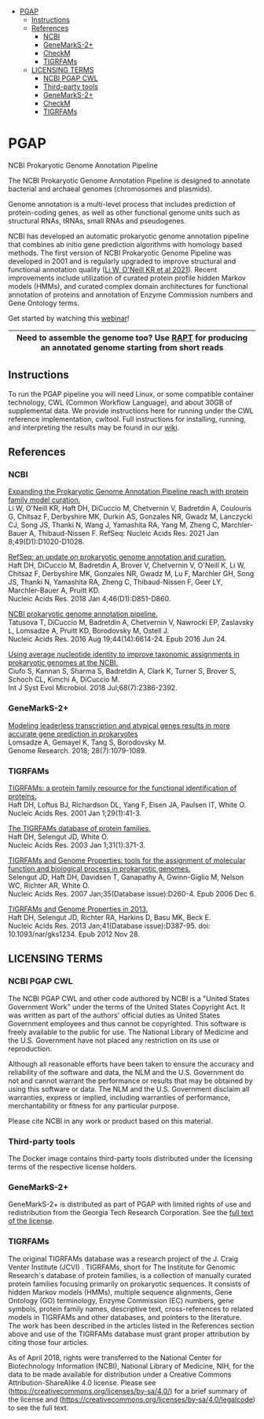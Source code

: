 - [PGAP](#pgap)
  * [Instructions](#instructions)
  * [References](#references)
    + [NCBI](#ncbi)
    + [GeneMarkS-2+](#genemarks-2)
    + [CheckM](#checkm)
    + [TIGRFAMs](#tigrfams)
  * [LICENSING TERMS](#licensing-terms)
    + [NCBI PGAP CWL](#ncbi-pgap-cwl)
    + [Third-party tools](#third-party-tools)
    + [GeneMarkS-2+](#genemarks-2-1)
    + [CheckM](#checkm-1)
    + [TIGRFAMs](#tigrfams-1)



# PGAP
NCBI Prokaryotic Genome Annotation Pipeline

The NCBI Prokaryotic Genome Annotation Pipeline is designed to annotate
bacterial and archaeal genomes (chromosomes and plasmids).

Genome annotation is a multi-level process that includes prediction of
protein-coding genes, as well as other functional genome units such as
structural RNAs, tRNAs, small RNAs and pseudogenes.

NCBI has developed an automatic prokaryotic genome annotation pipeline
that combines ab initio gene prediction algorithms with homology based
methods. The first version of NCBI Prokaryotic Genome Pipeline was developed 
in 2001 and is regularly upgraded to improve structural and functional 
annotation quality ([Li W, O'Neill KR et al 2021](https://www.ncbi.nlm.nih.gov/pubmed/33270901)). Recent 
improvements include utilization of curated protein profile hidden Markov models (HMMs), 
and curated complex domain architectures for functional annotation of proteins and 
annotation of Enzyme Commission numbers and Gene Ontology terms.

Get started by watching this [webinar](https://www.youtube.com/watch?v=pNn_-_46lpI)!

| Need to assemble the genome too? Use [RAPT](https://github.com/ncbi/rapt) for producing an annotated genome starting from short reads|
| --- |

## Instructions

To run the PGAP pipeline you will need Linux, or some compatible container technology, CWL (Common
Workflow Language), and about 30GB of supplemental data. We provide
instructions here for running under the CWL reference implementation,
cwltool. Full instructions for installing, running, and interpreting
the results may be found in our [wiki](https://github.com/ncbi/pgap/wiki).

## References

### NCBI

[Expanding the Prokaryotic Genome Annotation Pipeline reach with protein family model curation.](https://www.ncbi.nlm.nih.gov/pubmed/33270901)\
Li W, O'Neill KR, Haft DH, DiCuccio M, Chetvernin V, Badretdin A, Coulouris G, Chitsaz F, Derbyshire MK, Durkin AS, Gonzales NR, Gwadz M, Lanczycki CJ, Song JS, Thanki N, Wang J, Yamashita RA, Yang M, Zheng C, Marchler-Bauer A, Thibaud-Nissen F. RefSeq:  Nucleic Acids Res. 2021 Jan 8;49(D1):D1020-D1028.

[RefSeq: an update on prokaryotic genome annotation and curation.](https://www.ncbi.nlm.nih.gov/pubmed/29112715)\
Haft DH, DiCuccio M, Badretdin A, Brover V, Chetvernin V, O'Neill K, Li W, Chitsaz F, Derbyshire MK, Gonzales NR, Gwadz M, Lu F, Marchler GH, Song JS, Thanki N, Yamashita RA, Zheng C, Thibaud-Nissen F, Geer LY, Marchler-Bauer A, Pruitt KD.\
Nucleic Acids Res. 2018 Jan 4;46(D1):D851-D860.

[NCBI prokaryotic genome annotation pipeline.](https://www.ncbi.nlm.nih.gov/pubmed/27342282)\
Tatusova T, DiCuccio M, Badretdin A, Chetvernin V, Nawrocki EP, Zaslavsky L, Lomsadze A, Pruitt KD, Borodovsky M, Ostell J.\
Nucleic Acids Res. 2016 Aug 19;44(14):6614-24. Epub 2016 Jun 24.

[Using average nucleotide identity to improve taxonomic assignments in prokaryotic genomes at the NCBI.](https://www.ncbi.nlm.nih.gov/pubmed/29792589)\
Ciufo S, Kannan S, Sharma S, Badretdin A, Clark K, Turner S, Brover S, Schoch 
CL, Kimchi A, DiCuccio M.\
Int J Syst Evol Microbiol. 2018 Jul;68(7):2386-2392.

### GeneMarkS-2+

[Modeling leaderless transcription and atypical genes results in more accurate gene prediction in prokaryotes](https://www.ncbi.nlm.nih.gov/pubmed/29773659/)\
Lomsadze A, Gemayel K, Tang S, Borodovsky M.\
Genome Research. 2018; 28(7):1079-1089.

### TIGRFAMs

[TIGRFAMs: a protein family resource for the functional identification of proteins.](https://www.ncbi.nlm.nih.gov/pubmed/11125044)\
Haft DH, Loftus BJ, Richardson DL, Yang F, Eisen JA, Paulsen IT, White O.\
Nucleic Acids Res. 2001 Jan 1;29(1):41-3.

[The TIGRFAMs database of protein families.](https://www.ncbi.nlm.nih.gov/pubmed/12520025)\
Haft DH, Selengut JD, White O.\
Nucleic Acids Res. 2003 Jan 1;31(1):371-3.

[TIGRFAMs and Genome Properties: tools for the assignment of molecular function and biological process in prokaryotic genomes.](https://www.ncbi.nlm.nih.gov/pubmed/17151080)\
Selengut JD, Haft DH, Davidsen T, Ganapathy A, Gwinn-Giglio M, Nelson WC, Richter AR, White O.\
Nucleic Acids Res. 2007 Jan;35(Database issue):D260-4. Epub 2006 Dec 6.

[TIGRFAMs and Genome Properties in 2013.](https://www.ncbi.nlm.nih.gov/pubmed/23197656)\
Haft DH, Selengut JD, Richter RA, Harkins D, Basu MK, Beck E.\
Nucleic Acids Res. 2013 Jan;41(Database issue):D387-95. doi: 10.1093/nar/gks1234. Epub 2012 Nov 28.

## LICENSING TERMS

### NCBI PGAP CWL

The NCBI PGAP CWL and other code authored by NCBI is a "United States
Government Work" under the terms of the United States Copyright
Act. It was written as part of the authors' official duties as United
States Government employees and thus cannot be copyrighted. This
software is freely available to the public for use. The National
Library of Medicine and the U.S. Government have not placed any
restriction on its use or reproduction.

Although all reasonable efforts have been taken to ensure the accuracy
and reliability of the software and data, the NLM and the
U.S. Government do not and cannot warrant the performance or results
that may be obtained by using this software or data. The NLM and the
U.S. Government disclaim all warranties, express or implied, including
warranties of performance, merchantability or fitness for any
particular purpose.

Please cite NCBI in any work or product based on this material.

### Third-party tools

The Docker image contains third-party tools distributed under the
licensing terms of the respective license holders.

### GeneMarkS-2+

GeneMarkS-2+ is distributed as part of PGAP with limited rights of use
and redistribution from the Georgia Tech Research Corporation. See the
[full text of the license](GeneMarkS_Software_License.txt).

### TIGRFAMs

The original TIGRFAMs database was a research project of the J. Craig
Venter Institute \(JCVI\) . TIGRFAMs, short for The Institute for
Genomic Research's database of protein families, is a collection of
manually curated protein families focusing primarily on prokaryotic
sequences. It consists of hidden Markov models \(HMMs\), multiple
sequence alignments, Gene Ontology \(GO\) terminology, Enzyme Commission
\(EC\) numbers, gene symbols, protein family names, descriptive text,
cross-references to related models in TIGRFAMs and other databases,
and pointers to the literature. The work has been described in the
articles listed in the References section above and use of the
TIGRFAMs database must grant proper attribution by citing those four
articles.

As of April 2018, rights were transferred to the National Center for
Biotechnology Information \(NCBI\), National Library of Medicine, NIH,
for the data to be made available for distribution under a Creative
Commons Attribution-ShareAlike 4.0 license.  Please see
(https://creativecommons.org/licenses/by-sa/4.0/) for a brief summary
of the license and
(https://creativecommons.org/licenses/by-sa/4.0/legalcode) to see the
full text.
